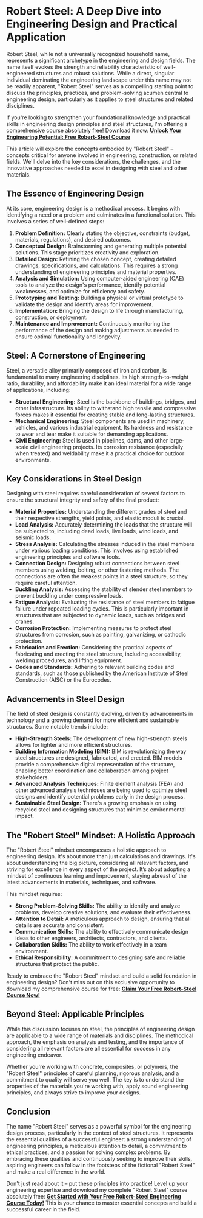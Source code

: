 # Robert Steel: A Deep Dive into Engineering Design and Practical Application

Robert Steel, while not a universally recognized household name, represents a significant archetype in the engineering and design fields. The name itself evokes the strength and reliability characteristic of well-engineered structures and robust solutions. While a direct, singular individual dominating the engineering landscape under this name may not be readily apparent, "Robert Steel" serves as a compelling starting point to discuss the principles, practices, and problem-solving acumen central to engineering design, particularly as it applies to steel structures and related disciplines.

If you're looking to strengthen your foundational knowledge and practical skills in engineering design principles and steel structures, I'm offering a comprehensive course absolutely free! Download it now: [**Unlock Your Engineering Potential: Free Robert-Steel Course**](https://udemywork.com/robert-steel)

This article will explore the concepts embodied by "Robert Steel" – concepts critical for anyone involved in engineering, construction, or related fields. We'll delve into the key considerations, the challenges, and the innovative approaches needed to excel in designing with steel and other materials.

## The Essence of Engineering Design

At its core, engineering design is a methodical process. It begins with identifying a need or a problem and culminates in a functional solution. This involves a series of well-defined steps:

1.  **Problem Definition:** Clearly stating the objective, constraints (budget, materials, regulations), and desired outcomes.
2.  **Conceptual Design:** Brainstorming and generating multiple potential solutions. This stage prioritizes creativity and exploration.
3.  **Detailed Design:** Refining the chosen concept, creating detailed drawings, specifications, and calculations. This requires a strong understanding of engineering principles and material properties.
4.  **Analysis and Simulation:** Using computer-aided engineering (CAE) tools to analyze the design's performance, identify potential weaknesses, and optimize for efficiency and safety.
5.  **Prototyping and Testing:** Building a physical or virtual prototype to validate the design and identify areas for improvement.
6.  **Implementation:** Bringing the design to life through manufacturing, construction, or deployment.
7.  **Maintenance and Improvement:** Continuously monitoring the performance of the design and making adjustments as needed to ensure optimal functionality and longevity.

## Steel: A Cornerstone of Engineering

Steel, a versatile alloy primarily composed of iron and carbon, is fundamental to many engineering disciplines. Its high strength-to-weight ratio, durability, and affordability make it an ideal material for a wide range of applications, including:

*   **Structural Engineering:** Steel is the backbone of buildings, bridges, and other infrastructure. Its ability to withstand high tensile and compressive forces makes it essential for creating stable and long-lasting structures.
*   **Mechanical Engineering:** Steel components are used in machinery, vehicles, and various industrial equipment. Its hardness and resistance to wear and tear make it suitable for demanding applications.
*   **Civil Engineering:** Steel is used in pipelines, dams, and other large-scale civil engineering projects. Its corrosion resistance (especially when treated) and weldability make it a practical choice for outdoor environments.

## Key Considerations in Steel Design

Designing with steel requires careful consideration of several factors to ensure the structural integrity and safety of the final product:

*   **Material Properties:** Understanding the different grades of steel and their respective strengths, yield points, and elastic moduli is crucial.
*   **Load Analysis:** Accurately determining the loads that the structure will be subjected to, including dead loads, live loads, wind loads, and seismic loads.
*   **Stress Analysis:** Calculating the stresses induced in the steel members under various loading conditions. This involves using established engineering principles and software tools.
*   **Connection Design:** Designing robust connections between steel members using welding, bolting, or other fastening methods. The connections are often the weakest points in a steel structure, so they require careful attention.
*   **Buckling Analysis:** Assessing the stability of slender steel members to prevent buckling under compressive loads.
*   **Fatigue Analysis:** Evaluating the resistance of steel members to fatigue failure under repeated loading cycles. This is particularly important in structures that are subjected to dynamic loads, such as bridges and cranes.
*   **Corrosion Protection:** Implementing measures to protect steel structures from corrosion, such as painting, galvanizing, or cathodic protection.
*   **Fabrication and Erection:** Considering the practical aspects of fabricating and erecting the steel structure, including accessibility, welding procedures, and lifting equipment.
*   **Codes and Standards:** Adhering to relevant building codes and standards, such as those published by the American Institute of Steel Construction (AISC) or the Eurocodes.

## Advancements in Steel Design

The field of steel design is constantly evolving, driven by advancements in technology and a growing demand for more efficient and sustainable structures. Some notable trends include:

*   **High-Strength Steels:** The development of new high-strength steels allows for lighter and more efficient structures.
*   **Building Information Modeling (BIM):** BIM is revolutionizing the way steel structures are designed, fabricated, and erected. BIM models provide a comprehensive digital representation of the structure, enabling better coordination and collaboration among project stakeholders.
*   **Advanced Analysis Techniques:** Finite element analysis (FEA) and other advanced analysis techniques are being used to optimize steel designs and identify potential problems early in the design process.
*   **Sustainable Steel Design:** There's a growing emphasis on using recycled steel and designing structures that minimize environmental impact.

## The "Robert Steel" Mindset: A Holistic Approach

The "Robert Steel" mindset encompasses a holistic approach to engineering design. It's about more than just calculations and drawings. It's about understanding the big picture, considering all relevant factors, and striving for excellence in every aspect of the project. It’s about adopting a mindset of continuous learning and improvement, staying abreast of the latest advancements in materials, techniques, and software.

This mindset requires:

*   **Strong Problem-Solving Skills:** The ability to identify and analyze problems, develop creative solutions, and evaluate their effectiveness.
*   **Attention to Detail:** A meticulous approach to design, ensuring that all details are accurate and consistent.
*   **Communication Skills:** The ability to effectively communicate design ideas to other engineers, architects, contractors, and clients.
*   **Collaboration Skills:** The ability to work effectively in a team environment.
*   **Ethical Responsibility:** A commitment to designing safe and reliable structures that protect the public.

Ready to embrace the "Robert Steel" mindset and build a solid foundation in engineering design? Don't miss out on this exclusive opportunity to download my comprehensive course for free: [**Claim Your Free Robert-Steel Course Now!**](https://udemywork.com/robert-steel)

## Beyond Steel: Applicable Principles

While this discussion focuses on steel, the principles of engineering design are applicable to a wide range of materials and disciplines. The methodical approach, the emphasis on analysis and testing, and the importance of considering all relevant factors are all essential for success in any engineering endeavor.

Whether you're working with concrete, composites, or polymers, the "Robert Steel" principles of careful planning, rigorous analysis, and a commitment to quality will serve you well. The key is to understand the properties of the materials you're working with, apply sound engineering principles, and always strive to improve your designs.

## Conclusion

The name "Robert Steel" serves as a powerful symbol for the engineering design process, particularly in the context of steel structures. It represents the essential qualities of a successful engineer: a strong understanding of engineering principles, a meticulous attention to detail, a commitment to ethical practices, and a passion for solving complex problems. By embracing these qualities and continuously seeking to improve their skills, aspiring engineers can follow in the footsteps of the fictional "Robert Steel" and make a real difference in the world.

Don't just read about it – put these principles into practice! Level up your engineering expertise and download my complete "Robert Steel" course absolutely free: [**Get Started with Your Free Robert-Steel Engineering Course Today!**](https://udemywork.com/robert-steel) This is your chance to master essential concepts and build a successful career in the field.

